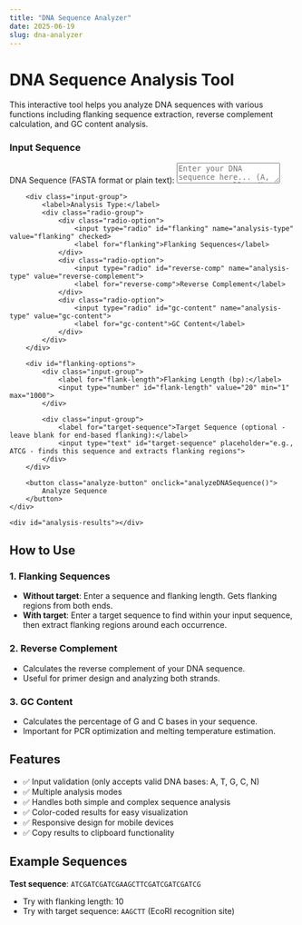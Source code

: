 ```yaml
---
title: "DNA Sequence Analyzer"
date: 2025-06-19
slug: dna-analyzer
---
```


<link rel="stylesheet" href="/css/insertion-site.css">

# DNA Sequence Analysis Tool

This interactive tool helps you analyze DNA sequences with various functions including flanking sequence extraction, reverse complement calculation, and GC content analysis.

<div class="dna-tool">
    <div class="tool-section">
        <h3>Input Sequence</h3>
        <div class="input-group">
            <label for="sequence-input">DNA Sequence (FASTA format or plain text):</label>
            <textarea id="sequence-input" placeholder="Enter your DNA sequence here... (A, T, G, C, N allowed)
Example: ATCGATCGATCGATCGTAGCTAGCTAGC"></textarea>
        </div>
        
        <div class="input-group">
            <label>Analysis Type:</label>
            <div class="radio-group">
                <div class="radio-option">
                    <input type="radio" id="flanking" name="analysis-type" value="flanking" checked>
                    <label for="flanking">Flanking Sequences</label>
                </div>
                <div class="radio-option">
                    <input type="radio" id="reverse-comp" name="analysis-type" value="reverse-complement">
                    <label for="reverse-comp">Reverse Complement</label>
                </div>
                <div class="radio-option">
                    <input type="radio" id="gc-content" name="analysis-type" value="gc-content">
                    <label for="gc-content">GC Content</label>
                </div>
            </div>
        </div>
        
        <div id="flanking-options">
            <div class="input-group">
                <label for="flank-length">Flanking Length (bp):</label>
                <input type="number" id="flank-length" value="20" min="1" max="1000">
            </div>
            
            <div class="input-group">
                <label for="target-sequence">Target Sequence (optional - leave blank for end-based flanking):</label>
                <input type="text" id="target-sequence" placeholder="e.g., ATCG - finds this sequence and extracts flanking regions">
            </div>
        </div>
        
        <button class="analyze-button" onclick="analyzeDNASequence()">
            Analyze Sequence
        </button>
    </div>
    
    <div id="analysis-results"></div>
</div>

<script>
// Show/hide flanking options based on analysis type
document.addEventListener('DOMContentLoaded', function() {
    const radioButtons = document.querySelectorAll('input[name="analysis-type"]');
    const flankingOptions = document.getElementById('flanking-options');
    
    radioButtons.forEach(radio => {
        radio.addEventListener('change', function() {
            if (this.value === 'flanking') {
                flankingOptions.style.display = 'block';
            } else {
                flankingOptions.style.display = 'none';
            }
        });
    });
});
</script>

<script src="/js/insertion-site.js"></script>

## How to Use

### 1. Flanking Sequences
- **Without target**: Enter a sequence and flanking length. Gets flanking regions from both ends.
- **With target**: Enter a target sequence to find within your input sequence, then extract flanking regions around each occurrence.

### 2. Reverse Complement
- Calculates the reverse complement of your DNA sequence.
- Useful for primer design and analyzing both strands.

### 3. GC Content
- Calculates the percentage of G and C bases in your sequence.
- Important for PCR optimization and melting temperature estimation.

## Features

- ✅ Input validation (only accepts valid DNA bases: A, T, G, C, N)
- ✅ Multiple analysis modes
- ✅ Handles both simple and complex sequence analysis
- ✅ Color-coded results for easy visualization
- ✅ Responsive design for mobile devices
- ✅ Copy results to clipboard functionality

## Example Sequences

**Test sequence**: `ATCGATCGATCGAAGCTTCGATCGATCGATCG`
- Try with flanking length: 10
- Try with target sequence: `AAGCTT` (EcoRI recognition site)
